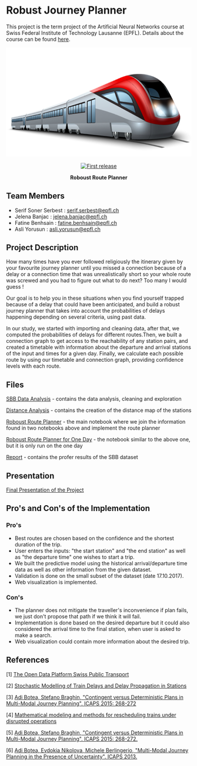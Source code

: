 # Robust Journey Planner

This project is the term project of the Artificial Neural Networks course at Swiss Federal Institute of Technology Lausanne (EPFL). Details about the course can be found [here](https://edu.epfl.ch/coursebook/en/lab-in-data-science-EE-490-H).

<div align="center">
  <p>
  <img src="images/train.png" width="600" />
  </p>
  <p>
    <a href="">
      <img alt="First release" src="https://img.shields.io/badge/release-v1.0-brightgreen.svg" />
    </a>
  </p>

  <p>
    <strong>Roboust Route Planner</strong>
  </p>

</div>

## Team Members

* Serif Soner Serbest : serif.serbest@epfl.ch
* Jelena Banjac : jelena.banjac@epfl.ch
* Fatine Benhsain : fatine.benhsain@epfl.ch
* Asli Yorusun : asli.yorusun@epfl.ch

## Project Description

How many times have you ever followed religiously the itinerary given by your favourite journey planner until you missed a connection because of a delay or a connection time that was unrealistically short so your whole route was screwed and you had to figure out what to do next? Too many I would guess !

Our goal is to help you in these situations when you find yourself trapped because of a delay that could have been anticipated, and build a robust journey planner that takes into account the probabilities of delays happening depending on several criteria, using past data.

In our study, we started with importing and cleaning data, after that, we computed the probabilities of delays for different routes.Then, we built a connection graph to get access to the reachability of any station pairs, and created a timetable with information about the departure and arrival stations of the input and times for a given day. Finally, we calculate each possible route by using our timetable and connection graph, providing confidence levels with each route.

## Files

[SBB Data Analysis](SBB_Data_Analysis.ipynb) - contains the data analysis, cleaning and exploration 

[Distance Analysis](Distance_Analysis.ipynb) - contains the creation of the distance map of the stations

[Roboust Route Planner](Roboust_Route_Planner_FullDataset.ipynb) - the main notebook where we join the information found in two notebooks above and implement the route planner

[Roboust Route Planner for One Day](Roboust_Route_Planner_OneDay.ipynb) - the notebook similar to the above one, but it is only run on the one day

[Report](report.thml) - contains the profer results of the SBB dataset

## Presentation
[Final Presentation of the Project](handouts/final_presentation.pdf)

## Pro's and Con's of the Implementation

### Pro's
- Best routes are chosen based on the confidence and the shortest duration of the trip.
- User enters the inputs: "the start station" and "the end station" as well as "the departure time" one wishes to start a trip.
- We built the predictive model using the historical arrival/departure time data as well as other information from the given dataset.
- Validation is done on the small subset of the dataset (date 17.10.2017).
- Web visualization is implemented.

### Con's
- The planner does not mitigate the traveller's inconvenience if plan fails, we just don't propose that path if we think it will fail.
- Implementation is done based on the desired departure but it could also considered the arrival time to the final station, when user is asked to make a search.
- Web visualization could contain more information about the desired trip.

## References
[1] [The Open Data Platform Swiss Public Transport](https://opentransportdata.swiss) 

[2] [Stochastic Modelling of Train Delays and Delay Propagation in Stations](https://repository.tudelft.nl/islandora/object/uuid:caa72522-26b1-4088-afc0-59c6e5c346f6/datastream/OBJ/download)

[3] [Adi Botea, Stefano Braghin, "Contingent versus Deterministic Plans in Multi-Modal Journey Planning". ICAPS 2015: 268-272](https://dl.acm.org/citation.cfm?id=3038699)

[4] [Mathematical modeling and methods for rescheduling trains under disrupted operations](https://tel.archives-ouvertes.fr/tel-00453640/document)

[5] [Adi Botea, Stefano Braghin, "Contingent versus Deterministic Plans in Multi-Modal Journey Planning". ICAPS 2015: 268-272.](https://dl.acm.org/citation.cfm?id=3038699)

[6] [Adi Botea, Evdokia Nikolova, Michele Berlingerio, "Multi-Modal Journey Planning in the Presence of Uncertainty". ICAPS 2013.](https://www.aaai.org/ocs/index.php/ICAPS/ICAPS13/paper/view/6023)


